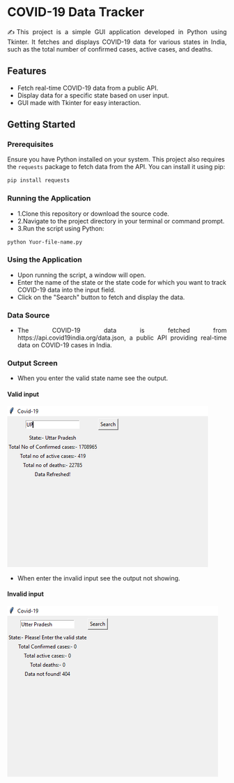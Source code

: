 # COVID-19 Data Tracker

<p align="justify">✍This project is a simple GUI application developed in Python using Tkinter. It fetches and displays COVID-19 data for various states in India, such as the total number of confirmed cases, active cases, and deaths.</p>

## Features

- Fetch real-time COVID-19 data from a public API.
- Display data for a specific state based on user input.
- GUI made with Tkinter for easy interaction.

## Getting Started

### Prerequisites

Ensure you have Python installed on your system. This project also requires the `requests` package to fetch data from the API. You can install it using pip:

```bash
pip install requests
```

### Running the Application
- 1.Clone this repository or download the source code.
- 2.Navigate to the project directory in your terminal or command prompt.
- 3.Run the script using Python:

``` bash
python Yuor-file-name.py
```

### Using the Application
- Upon running the script, a window will open.
- Enter the name of the state or the state code for which you want to track COVID-19 data into the input field.
- Click on the "Search" button to fetch and display the data.

### Data Source
- <p align="justify">The COVID-19 data is fetched from https://api.covid19india.org/data.json, a public API providing real-time data on COVID-19 cases in India.</p>


### Output Screen

- When you enter the valid state name see the output.
#### Valid input
  ![Valid-input](./Pictures/pic1.png)

- When enter the invalid input see the output not showing.
#### Invalid input
  ![Invalid-input](./Pictures/pic2.png)

